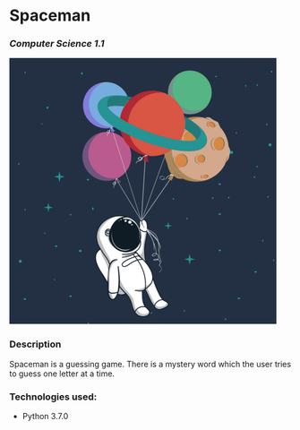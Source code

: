 # Spaceman
### *Computer Science 1.1*

<img src="https://github.com/jayceazua/spaceman/blob/master/spaceman_cs1.1.png">

### Description
Spaceman is a guessing game. There is a mystery word which the user tries to guess one letter at a time.

### Technologies used:
- Python 3.7.0
